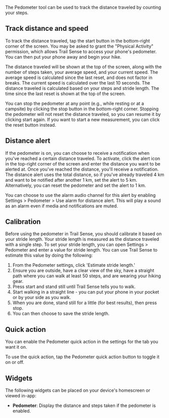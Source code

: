 The Pedometer tool can be used to track the distance traveled by counting your steps.

## Track distance and speed
To track the distance traveled, tap the start button in the bottom-right corner of the screen. You may be asked to grant the "Physical Activity" permission, which allows Trail Sense to access your phone's pedometer. You can then put your phone away and begin your hike.

The distance traveled will be shown at the top of the screen, along with the number of steps taken, your average speed, and your current speed. The average speed is calculated since the last reset, and does not factor in breaks. The current speed is calculated over the last 10 seconds. The distance traveled is calculated based on your steps and stride length. The time since the last reset is shown at the top of the screen.

You can stop the pedometer at any point (e.g., while resting or at a campsite) by clicking the stop button in the bottom-right corner. Stopping the pedometer will not reset the distance traveled, so you can resume it by clicking start again. If you want to start a new measurement, you can click the reset button instead.

## Distance alert
If the pedometer is on, you can choose to receive a notification when you've reached a certain distance traveled. To activate, click the alert icon in the top-right corner of the screen and enter the distance you want to be alerted at. Once you've reached the distance, you'll receive a notification. The distance alert uses the total distance, so if you've already traveled 4 km and want to be notified after another 1 km, set the alert to 5 km. Alternatively, you can reset the pedometer and set the alert to 1 km.

You can choose to use the alarm audio channel for this alert by enabling Settings > Pedometer > Use alarm for distance alert. This will play a sound as an alarm even if media and notifications are muted. 

## Calibration
Before using the pedometer in Trail Sense, you should calibrate it based on your stride length. Your stride length is measured as the distance traveled with a single step. To set your stride length, you can open Settings > Pedometer and enter a value for stride length. You can use Trail Sense to estimate this value by doing the following:

1. From the Pedometer settings, click  'Estimate stride length.'
2. Ensure you are outside, have a clear view of the sky, have a straight path where you can walk at least 50 steps, and are wearing your hiking gear.
3. Press start and stand still until Trail Sense tells you to walk.
4. Start walking in a straight line - you can put your phone in your pocket or by your side as you walk.
5. When you are done, stand still for a little (for best results), then press stop.
6. You can then choose to save the stride length.

## Quick action
You can enable the Pedometer quick action in the settings for the tab you want it on.

To use the quick action, tap the Pedometer quick action button to toggle it on or off.

## Widgets
The following widgets can be placed on your device's homescreen or viewed in-app:

- **Pedometer**: Display the distance and steps taken if the pedometer is enabled.